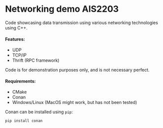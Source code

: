 # Networking demo AIS2203

Code showcasing data transmission using various networking technologies using C++.

#### Features:
* UDP
* TCP/IP
* Thrift (RPC framework)

Code is for demonstration purposes only, and is not necessary perfect.

####  Requirements:
* CMake
* Conan
* Windows/Linux (MacOS might work, but has not been tested)

Conan can be installed using `pip`:
```bash
pip install conan
```